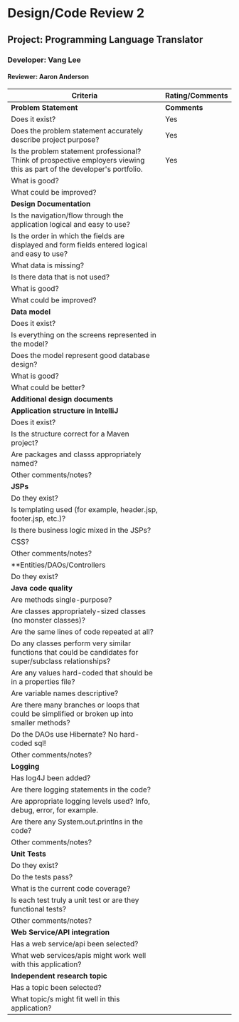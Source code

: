 # Design/Code Review 2

## Project: Programming Language Translator

### Developer: Vang Lee

#### Reviewer: Aaron Anderson

|Criteria|Rating/Comments|
|---|---------------|
|**Problem Statement**| **Comments** |
| Does it exist?| Yes |
|Does the problem statement accurately describe project purpose?| Yes |
|Is the problem statement professional? Think of prospective employers viewing this as part of the developer's portfolio.| Yes |
|What is good?| |
|What could be improved?| |
|**Design Documentation**||
|Is the navigation/flow through the application logical and easy to use?| |
|Is the order in which the fields are displayed and form fields entered logical and easy to use?|
|What data is missing?| |
|Is there data that is not used?| |
|What is good?| |
|What could be improved?| |
|**Data model**||
|Does it exist?| |
|Is everything on the screens represented in the model?| |
|Does the model represent good database design? | |
|What is good?| |
|What could be better?| |
|**Additional design documents**||
|**Application structure in IntelliJ**||
|Does it exist?| |
|Is the structure correct for a Maven project?| |
|Are packages and classs appropriately named?   | |
|Other comments/notes?| |
|**JSPs**||
|Do they exist?| |
|Is templating used (for example, header.jsp, footer.jsp, etc.)?| |
|Is there business logic mixed in the JSPs?| |
|CSS?| |
|Other comments/notes?| |
|**Entities/DAOs/Controllers||
|Do they exist?| |
|**Java code quality**||
|Are methods single-purpose?| |
|Are classes appropriately-sized classes (no monster classes)?| |
|Are the same lines of code repeated at all?| |
|Do any classes perform very similar functions that could be candidates for super/subclass relationships?| |
|Are any values hard-coded that should be in a properties file?| |
|Are variable names descriptive?| |
|Are there many branches or loops that could be simplified or broken up into smaller methods?| |
|Do the DAOs use Hibernate? No hard-coded sql!| |
|Other comments/notes?| |
|**Logging**||
|Has log4J been added?| |
|Are there logging statements in the code?| |
|Are appropriate logging levels used? Info, debug, error, for example.| |
|Are there any System.out.printlns in the code?| |
|Other comments/notes?| |
|**Unit Tests**||
|Do they exist?| |
|Do the tests pass?| |
|What is the current code coverage?| |
|Is each test truly a unit test or are they functional tests?| |
|Other comments/notes?| |
|**Web Service/API integration**||
|Has a web service/api been selected? | |
|What web services/apis might work well with this application?| |
|**Independent research topic**||
| Has a topic been selected?| |
|What topic/s might fit well in this application?| |















